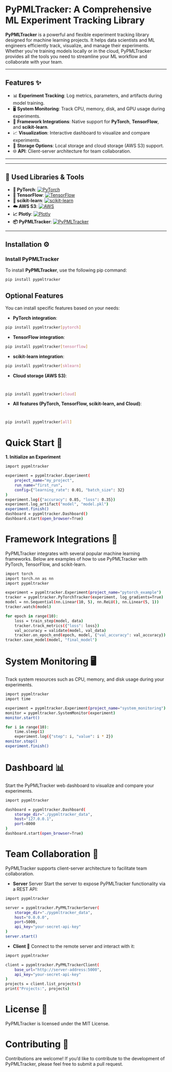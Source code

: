 
# PyPMLTracker: A Comprehensive ML Experiment Tracking Library

**PyPMLTracker** is a powerful and flexible experiment tracking library designed for machine learning projects. It helps data scientists and ML engineers efficiently track, visualize, and manage their experiments. Whether you're training models locally or in the cloud, PyPMLTracker provides all the tools you need to streamline your ML workflow and collaborate with your team.

---

## Features ✨

- 📊 **Experiment Tracking**: Log metrics, parameters, and artifacts during model training.
- 🖥️ **System Monitoring**: Track CPU, memory, disk, and GPU usage during experiments.
- 🔄 **Framework Integrations**: Native support for **PyTorch**, **TensorFlow**, and **scikit-learn**.
- 📈 **Visualization**: Interactive dashboard to visualize and compare experiments.
- 💾 **Storage Options**: Local storage and cloud storage (AWS S3) support.
- 🌐 **API**: Client-server architecture for team collaboration.

---
---

## 🔧 Used Libraries & Tools

- **🔗 PyTorch**: [![PyTorch](https://img.shields.io/badge/PyTorch-v1.9.0-blue?logo=pytorch)](https://pytorch.org)
- **🔗 TensorFlow**: [![TensorFlow](https://img.shields.io/badge/TensorFlow-v2.5.0-green?logo=tensorflow)](https://www.tensorflow.org)
- **🔗 scikit-learn**: [![scikit-learn](https://img.shields.io/badge/scikit--learn-v0.24.2-yellowgreen?logo=scikit-learn)](https://scikit-learn.org)
- **☁️ AWS S3**: [![AWS](https://img.shields.io/badge/AWS-S3-orange?logo=amazonaws)](https://aws.amazon.com/s3/)
- **📈 Plotly**: [![Plotly](https://img.shields.io/badge/Plotly-v4.14.3-82D4FF?logo=plotly)](https://plotly.com)
- **📦 PyPMLTracker**: [![PyPMLTracker](https://img.shields.io/badge/PyPMLTracker-v1.0-0078D4?logo=python)](https://github.com/pypmltracker)

---

## Installation ⚙️

### Install PyPMLTracker

To install **PyPMLTracker**, use the following pip command:

```bash
pip install pypmltracker
```

## Optional Features
You can install specific features based on your needs:

- **PyTorch integration**:
```bash
pip install pypmltracker[pytorch]

```
- **TensorFlow integration**:
```bash
pip install pypmltracker[tensorflow]

```
- **scikit-learn integration**:
```bash
pip install pypmltracker[sklearn]
```
- **Cloud storage (AWS S3)**:

```bash


pip install pypmltracker[cloud]

```
- **All features (PyTorch, TensorFlow, scikit-learn, and Cloud)**:

```bash


pip install pypmltracker[all]

```

# Quick Start 🚀
**1. Initialize an Experiment**

```bash
import pypmltracker

experiment = pypmltracker.Experiment(
    project_name="my_project",
    run_name="first_run",
    config={"learning_rate": 0.01, "batch_size": 32}
)
experiment.log({"accuracy": 0.85, "loss": 0.35})
experiment.log_artifact("model", "model.pkl")
experiment.finish()
dashboard = pypmltracker.Dashboard()
dashboard.start(open_browser=True)
```


# Framework Integrations 🤖
PyPMLTracker integrates with several popular machine learning frameworks. Below are examples of how to use PyPMLTracker with PyTorch, TensorFlow, and scikit-learn.

```bash
import torch
import torch.nn as nn
import pypmltracker

experiment = pypmltracker.Experiment(project_name="pytorch_example")
tracker = pypmltracker.PyTorchTracker(experiment, log_gradients=True)
model = nn.Sequential(nn.Linear(10, 5), nn.ReLU(), nn.Linear(5, 1))
tracker.watch(model)

for epoch in range(10):
    loss = train_step(model, data)
    tracker.track_metrics({"loss": loss})
    val_accuracy = validate(model, val_data)
    tracker.on_epoch_end(epoch, model, {"val_accuracy": val_accuracy})
tracker.save_model(model, "final_model")

```




# System Monitoring 🖥️
Track system resources such as CPU, memory, and disk usage during your experiments.

```bash
import pypmltracker
import time

experiment = pypmltracker.Experiment(project_name="system_monitoring")
monitor = pypmltracker.SystemMonitor(experiment)
monitor.start()

for i in range(10):
    time.sleep(1)
    experiment.log({"step": i, "value": i * 2})
monitor.stop()
experiment.finish()

```

# Dashboard 📊
Start the PyPMLTracker web dashboard to visualize and compare your experiments.

```bash
import pypmltracker

dashboard = pypmltracker.Dashboard(
    storage_dir="./pypmltracker_data",
    host="127.0.0.1",
    port=8000
)
dashboard.start(open_browser=True)

```

# Team Collaboration 🤝
PyPMLTracker supports client-server architecture to facilitate team collaboration.

- **Server**
Server Start the server to expose PyPMLTracker functionality via a REST API:

```bash
import pypmltracker

server = pypmltracker.PyPMLTrackerServer(
    storage_dir="./pypmltracker_data",
    host="0.0.0.0",
    port=5000,
    api_key="your-secret-api-key"
)
server.start()

```


- **Client 📡**
Connect to the remote server and interact with it:

```bash
import pypmltracker

client = pypmltracker.PyPMLTrackerClient(
    base_url="http://server-address:5000",
    api_key="your-secret-api-key"
)
projects = client.list_projects()
print("Projects:", projects)

```



# License 📜
PyPMLTracker is licensed under the MIT License.

# Contributing 🤗
Contributions are welcome! If you’d like to contribute to the development of PyPMLTracker, please feel free to submit a pull request.

